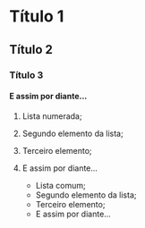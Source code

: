 # Título 1
## Título 2
### Título 3
#### E assim por diante...

[comment]: <> (Isto é um comentário e não aparece para o usuário)

1. Lista numerada;
2. Segundo elemento da lista;
3. Terceiro elemento;
4. E assim por diante...



    - Lista comum;
    - Segundo elemento da lista;
    - Terceiro elemento;
    - E assim por diante...